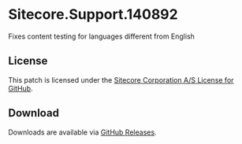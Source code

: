 # Sitecore.Support.140892
Fixes content testing for languages different from English

## License  
This patch is licensed under the [Sitecore Corporation A/S License for GitHub](https://github.com/sitecoresupport/Sitecore.Support.140892/blob/master/LICENSE).  

## Download  
Downloads are available via [GitHub Releases](https://github.com/sitecoresupport/Sitecore.Support.140892/releases).  
